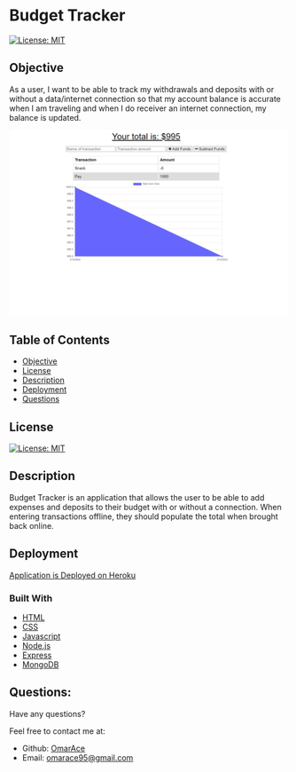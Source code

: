 # Budget Tracker 

[![License: MIT](https://img.shields.io/badge/License-MIT-yellow.svg)](https://opensource.org/licenses/MIT)

## Objective

As a user, I want to be able to track my withdrawals and deposits with or without a data/internet connection
so that my account balance is accurate when I am traveling and when I do receiver an internet connection, my balance is updated.


![Budget Tracker Image](public/icons/tracker.png)

  ## Table of Contents 
- [Objective](#objective)
- [License](#license)
- [Description](#description)
- [Deployment](#deployment)
- [Questions](#questions)

## License
[![License: MIT](https://img.shields.io/badge/License-MIT-yellow.svg)](https://opensource.org/licenses/MIT)

## Description

Budget Tracker is an application that allows the user to be able to add expenses and deposits to their budget with or without a connection. When entering transactions offline, they should populate the total when brought back online.

## Deployment

[Application is Deployed on Heroku](https://budget-tracker-ace.herokuapp.com/)

### Built With

* [HTML](https://developer.mozilla.org/en-US/docs/Web/HTML)
* [CSS](https://developer.mozilla.org/en-US/docs/Web/CSS)
* [Javascript](https://developer.mozilla.org/en-US/docs/Web/JavaScript)
* [Node.js](https://nodejs.org/en/)
* [Express](https://www.npmjs.com/package/express)
* [MongoDB](https://www.mongodb.com)

## Questions:

Have any questions?

Feel free to contact me at:
- Github: [OmarAce](https://github.com/OmarAce)
- Email: omarace95@gmail.com